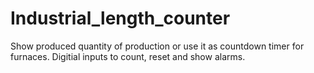 # Industrial_length_counter
Show produced quantity of production or use it as countdown timer for furnaces.
Digitial inputs to count, reset and show alarms.
